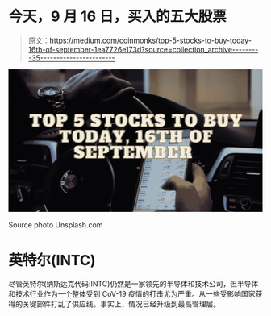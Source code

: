 # 今天，9 月 16 日，买入的五大股票

> 原文：<https://medium.com/coinmonks/top-5-stocks-to-buy-today-16th-of-september-1ea7726e173d?source=collection_archive---------35----------------------->

![](img/2d935fb804091ffd14b9b604c8f0831b.png)

Source photo Unsplash.com

# 英特尔(INTC)

尽管英特尔(纳斯达克代码:INTC)仍然是一家领先的半导体和技术公司，但半导体和技术行业作为一个整体受到 CoV-19 疫情的打击尤为严重。从一些受影响国家获得的关键部件打乱了供应线。事实上，情况已经升级到最高管理层。